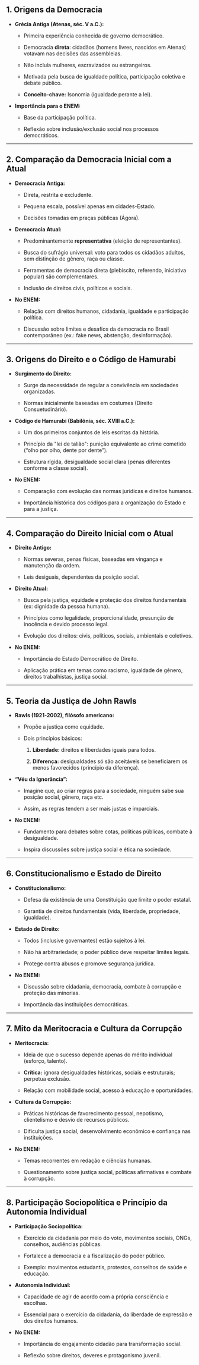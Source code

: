 ## 1. Origens da Democracia

- **Grécia Antiga (Atenas, séc. V a.C.):**
    
    - Primeira experiência conhecida de governo democrático.
        
    - Democracia **direta**: cidadãos (homens livres, nascidos em Atenas) votavam nas decisões das assembleias.
        
    - Não incluía mulheres, escravizados ou estrangeiros.
        
    - Motivada pela busca de igualdade política, participação coletiva e debate público.
        
    - **Conceito-chave:** Isonomia (igualdade perante a lei).
        
- **Importância para o ENEM:**
    
    - Base da participação política.
        
    - Reflexão sobre inclusão/exclusão social nos processos democráticos.
        

---

## 2. Comparação da Democracia Inicial com a Atual

- **Democracia Antiga:**
    
    - Direta, restrita e excludente.
        
    - Pequena escala, possível apenas em cidades-Estado.
        
    - Decisões tomadas em praças públicas (Ágora).
        
- **Democracia Atual:**
    
    - Predominantemente **representativa** (eleição de representantes).
        
    - Busca do sufrágio universal: voto para todos os cidadãos adultos, sem distinção de gênero, raça ou classe.
        
    - Ferramentas de democracia direta (plebiscito, referendo, iniciativa popular) são complementares.
        
    - Inclusão de direitos civis, políticos e sociais.
        
- **No ENEM:**
    
    - Relação com direitos humanos, cidadania, igualdade e participação política.
        
    - Discussão sobre limites e desafios da democracia no Brasil contemporâneo (ex.: fake news, abstenção, desinformação).
        

---

## 3. Origens do Direito e o Código de Hamurabi

- **Surgimento do Direito:**
    
    - Surge da necessidade de regular a convivência em sociedades organizadas.
        
    - Normas inicialmente baseadas em costumes (Direito Consuetudinário).
        
- **Código de Hamurabi (Babilônia, séc. XVIII a.C.):**
    
    - Um dos primeiros conjuntos de leis escritas da história.
        
    - Princípio da "lei de talião": punição equivalente ao crime cometido (“olho por olho, dente por dente”).
        
    - Estrutura rígida, desigualdade social clara (penas diferentes conforme a classe social).
        
- **No ENEM:**
    
    - Comparação com evolução das normas jurídicas e direitos humanos.
        
    - Importância histórica dos códigos para a organização do Estado e para a justiça.
        

---

## 4. Comparação do Direito Inicial com o Atual

- **Direito Antigo:**
    
    - Normas severas, penas físicas, baseadas em vingança e manutenção da ordem.
        
    - Leis desiguais, dependentes da posição social.
        
- **Direito Atual:**
    
    - Busca pela justiça, equidade e proteção dos direitos fundamentais (ex: dignidade da pessoa humana).
        
    - Princípios como legalidade, proporcionalidade, presunção de inocência e devido processo legal.
        
    - Evolução dos direitos: civis, políticos, sociais, ambientais e coletivos.
        
- **No ENEM:**
    
    - Importância do Estado Democrático de Direito.
        
    - Aplicação prática em temas como racismo, igualdade de gênero, direitos trabalhistas, justiça social.
        

---

## 5. Teoria da Justiça de John Rawls

- **Rawls (1921-2002), filósofo americano:**
    
    - Propõe a justiça como equidade.
        
    - Dois princípios básicos:
        
        1. **Liberdade:** direitos e liberdades iguais para todos.
            
        2. **Diferença:** desigualdades só são aceitáveis se beneficiarem os menos favorecidos (princípio da diferença).
            
- **“Véu da Ignorância”:**
    
    - Imagine que, ao criar regras para a sociedade, ninguém sabe sua posição social, gênero, raça etc.
        
    - Assim, as regras tendem a ser mais justas e imparciais.
        
- **No ENEM:**
    
    - Fundamento para debates sobre cotas, políticas públicas, combate à desigualdade.
        
    - Inspira discussões sobre justiça social e ética na sociedade.
        

---

## 6. Constitucionalismo e Estado de Direito

- **Constitucionalismo:**
    
    - Defesa da existência de uma Constituição que limite o poder estatal.
        
    - Garantia de direitos fundamentais (vida, liberdade, propriedade, igualdade).
        
- **Estado de Direito:**
    
    - Todos (inclusive governantes) estão sujeitos à lei.
        
    - Não há arbitrariedade; o poder público deve respeitar limites legais.
        
    - Protege contra abusos e promove segurança jurídica.
        
- **No ENEM:**
    
    - Discussão sobre cidadania, democracia, combate à corrupção e proteção das minorias.
        
    - Importância das instituições democráticas.
        

---

## 7. Mito da Meritocracia e Cultura da Corrupção

- **Meritocracia:**
    
    - Ideia de que o sucesso depende apenas do mérito individual (esforço, talento).
        
    - **Crítica:** ignora desigualdades históricas, sociais e estruturais; perpetua exclusão.
        
    - Relação com mobilidade social, acesso à educação e oportunidades.
        
- **Cultura da Corrupção:**
    
    - Práticas históricas de favorecimento pessoal, nepotismo, clientelismo e desvio de recursos públicos.
        
    - Dificulta justiça social, desenvolvimento econômico e confiança nas instituições.
        
- **No ENEM:**
    
    - Temas recorrentes em redação e ciências humanas.
        
    - Questionamento sobre justiça social, políticas afirmativas e combate à corrupção.
        

---

## 8. Participação Sociopolítica e Princípio da Autonomia Individual

- **Participação Sociopolítica:**
    
    - Exercício da cidadania por meio do voto, movimentos sociais, ONGs, conselhos, audiências públicas.
        
    - Fortalece a democracia e a fiscalização do poder público.
        
    - Exemplo: movimentos estudantis, protestos, conselhos de saúde e educação.
        
- **Autonomia Individual:**
    
    - Capacidade de agir de acordo com a própria consciência e escolhas.
        
    - Essencial para o exercício da cidadania, da liberdade de expressão e dos direitos humanos.
        
- **No ENEM:**
    
    - Importância do engajamento cidadão para transformação social.
        
    - Reflexão sobre direitos, deveres e protagonismo juvenil.